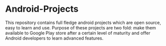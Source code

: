 Android-Projects
================

This repository contains full fledge android projects which are open source, easy to learn and use. Purpose of these projects are two fold: make them available to Google Play store after a certain level of maturity and offer Android developers to learn advanced features.
